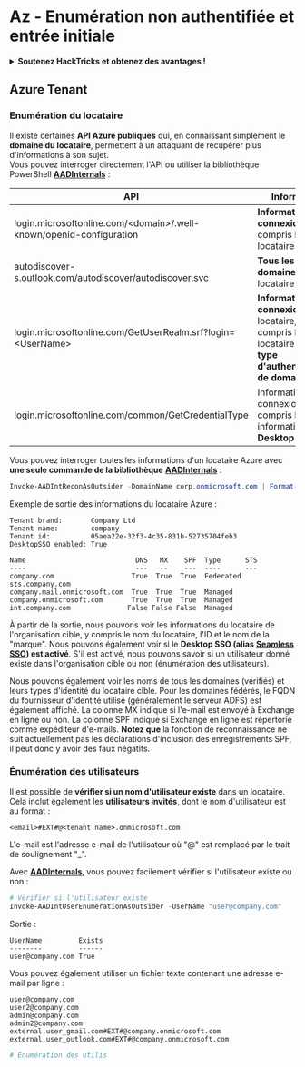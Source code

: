 # Az - Enumération non authentifiée et entrée initiale

<details>

<summary><strong>Soutenez HackTricks et obtenez des avantages !</strong></summary>

* Si vous souhaitez voir votre **entreprise annoncée dans HackTricks** ou si vous souhaitez accéder à la **dernière version de PEASS ou télécharger HackTricks en PDF**, consultez les [**PLANS D'ABONNEMENT**](https://github.com/sponsors/carlospolop) !
* Obtenez le [**swag officiel PEASS & HackTricks**](https://peass.creator-spring.com)
* Découvrez [**The PEASS Family**](https://opensea.io/collection/the-peass-family), notre collection d'[**NFTs**](https://opensea.io/collection/the-peass-family) exclusifs
* **Rejoignez le** 💬 [**groupe Discord**](https://discord.gg/hRep4RUj7f) ou le [**groupe Telegram**](https://t.me/peass) ou **suivez** moi sur **Twitter** 🐦 [**@carlospolopm**](https://twitter.com/carlospolopm).
* **Partagez vos astuces de piratage en soumettant des PR aux** [**HackTricks**](https://github.com/carlospolop/hacktricks) **et** [**HackTricks Cloud**](https://github.com/carlospolop/hacktricks-cloud) **github repos.**

</details>

## Azure Tenant

### Enumération du locataire

Il existe certaines **API Azure publiques** qui, en connaissant simplement le **domaine du locataire**, permettent à un attaquant de récupérer plus d'informations à son sujet.\
Vous pouvez interroger directement l'API ou utiliser la bibliothèque PowerShell [**AADInternals**](https://github.com/Gerenios/AADInternals) :

| API                                                                  | Information                                                                                   | Fonction AADInternals                             |
| -------------------------------------------------------------------- | --------------------------------------------------------------------------------------------- | ------------------------------------------------- |
| login.microsoftonline.com/\<domain>/.well-known/openid-configuration | **Informations de connexion**, y compris l'ID du locataire                                      | `Get-AADIntTenantID -Domain <domain>`             |
| autodiscover-s.outlook.com/autodiscover/autodiscover.svc             | **Tous les domaines** du locataire                                                             | `Get-AADIntTenantDomains -Domain <domain>`        |
| login.microsoftonline.com/GetUserRealm.srf?login=\<UserName>         | **Informations de connexion** du locataire, y compris le nom du locataire et le **type d'authentification de domaine** | `Get-AADIntLoginInformation -UserName <UserName>` |
| login.microsoftonline.com/common/GetCredentialType                   | Informations de connexion, y compris les informations **Desktop SSO**                           | `Get-AADIntLoginInformation -UserName <UserName>` |

Vous pouvez interroger toutes les informations d'un locataire Azure avec **une seule commande de la bibliothèque** [**AADInternals**](https://github.com/Gerenios/AADInternals) :

```powershell
Invoke-AADIntReconAsOutsider -DomainName corp.onmicrosoft.com | Format-Table
```

Exemple de sortie des informations du locataire Azure :

```
Tenant brand:       Company Ltd
Tenant name:        company
Tenant id:          05aea22e-32f3-4c35-831b-52735704feb3
DesktopSSO enabled: True

Name                           DNS   MX    SPF  Type      STS
----                           ---   --    ---  ----      ---
company.com                   True  True  True  Federated sts.company.com
company.mail.onmicrosoft.com  True  True  True  Managed
company.onmicrosoft.com       True  True  True  Managed
int.company.com              False False False  Managed
```

À partir de la sortie, nous pouvons voir les informations du locataire de l'organisation cible, y compris le nom du locataire, l'ID et le nom de la "marque". Nous pouvons également voir si le **Desktop SSO (alias** [**Seamless SSO**](https://docs.microsoft.com/en-us/azure/active-directory/hybrid/how-to-connect-sso)**) est activé**. S'il est activé, nous pouvons savoir si un utilisateur donné existe dans l'organisation cible ou non (énumération des utilisateurs).

Nous pouvons également voir les noms de tous les domaines (vérifiés) et leurs types d'identité du locataire cible. Pour les domaines fédérés, le FQDN du fournisseur d'identité utilisé (généralement le serveur ADFS) est également affiché. La colonne MX indique si l'e-mail est envoyé à Exchange en ligne ou non. La colonne SPF indique si Exchange en ligne est répertorié comme expéditeur d'e-mails. **Notez que** la fonction de reconnaissance ne suit actuellement pas les déclarations d'inclusion des enregistrements SPF, il peut donc y avoir des faux négatifs.

### Énumération des utilisateurs

Il est possible de **vérifier si un nom d'utilisateur existe** dans un locataire. Cela inclut également les **utilisateurs invités**, dont le nom d'utilisateur est au format :

```
<email>#EXT#@<tenant name>.onmicrosoft.com
```

L'e-mail est l'adresse e-mail de l'utilisateur où "@" est remplacé par le trait de soulignement "_".

Avec [**AADInternals**](https://github.com/Gerenios/AADInternals), vous pouvez facilement vérifier si l'utilisateur existe ou non :

```powershell
# Vérifier si l'utilisateur existe
Invoke-AADIntUserEnumerationAsOutsider -UserName "user@company.com"
```

Sortie :

```
UserName         Exists
--------         ------
user@company.com True
```

Vous pouvez également utiliser un fichier texte contenant une adresse e-mail par ligne :

```
user@company.com
user2@company.com
admin@company.com
admin2@company.com
external.user_gmail.com#EXT#@company.onmicrosoft.com
external.user_outlook.com#EXT#@company.onmicrosoft.com
```

```powershell
# Énumération des utilis